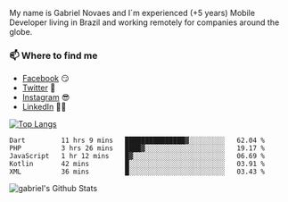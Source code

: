
<!--
### Hi there 👋

**gblnovaes/gblnovaes** is a ✨ _special_ ✨ repository because its `README.md` (this file) appears on your GitHub profile.

Here are some ideas to get you started:

- 🔭 I’m currently working on ...
- 🌱 I’m currently learning ...
- 👯 I’m looking to collaborate on ...
- 🤔 I’m looking for help with ...
- 💬 Ask me about ...
- 📫 How to reach me: ...
- 😄 Pronouns: ...
- ⚡ Fun fact: ...
-->

My name is Gabriel Novaes and I´m experienced (+5 years) Mobile Developer living in Brazil and working remotely for companies around the globe. 



### 📫 Where to find me
- [Facebook](https://facebook.com/gblnovaes) 😏
- [Twitter](https://twitter.com/gblnovaes) 🐤
- [Instagram](https://instagram.com/gblnovaes_) 😎
- [LinkedIn](https://linkedin.com/in/gblnovaes) 👨💼

<!--- [Website](https://gabrielnovaes.com.br) 😏🔗 -->

[![Top Langs](https://github-readme-stats.vercel.app/api/top-langs/?username=gblnovaes)](https://github.com/gblnovaes/github-readme-stats)

<!--START_SECTION:waka-->
```text
Dart         11 hrs 9 mins   ███████████████▓░░░░░░░░░   62.04 % 
PHP          3 hrs 26 mins   ████▓░░░░░░░░░░░░░░░░░░░░   19.17 % 
JavaScript   1 hr 12 mins    █▓░░░░░░░░░░░░░░░░░░░░░░░   06.69 % 
Kotlin       42 mins         █░░░░░░░░░░░░░░░░░░░░░░░░   03.91 % 
XML          36 mins         █░░░░░░░░░░░░░░░░░░░░░░░░   03.43 % 
```
<!--END_SECTION:waka-->

![gabriel's Github Stats](https://github-readme-stats.vercel.app/api?username=gblnovaes&show_icons=true&theme=radical)
